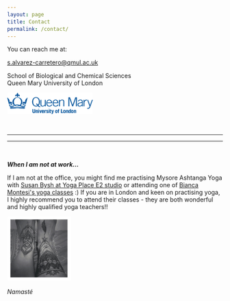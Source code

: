 ```yaml
---
layout: page
title: Contact
permalink: /contact/
---
```


You can reach me at:

[s.alvarez-carretero@qmul.ac.uk](mailto://s.alvarez-carretero@qmul.ac.uk) 

School of Biological and Chemical Sciences  
Queen Mary University of London  
<p align="left">
 <img width="200" height="50" src="/assets/figs/qmul.png">
</p>

<br />

---
---
<br />

**_When I am not at work..._**

If I am not at the office, you might find me practising Mysore Ashtanga Yoga with [Susan Bysh at Yoga Place E2 studio](https://www.yogaplace.co.uk/mysore-self-practice/) or attending one of [Bianca Montesi's yoga classes](https://www.biancayoga.net/) :) If you are in London and keen on practising yoga, I highly recommend you to attend their classes - they are both wonderful and highly qualified yoga teachers!!

<p align="left">
 <img width="150" height="150" src="/assets/figs/sac2.jpg">
</p>

_Namasté_
